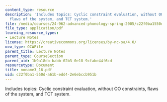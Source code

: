 ```yaml
---
content_type: resource
description: 'Includes topics: Cyclic constraint evaluation, without OO constraints,
  flaws of the system, and TCT system.'
file: /media/courses/24-962-advanced-phonology-spring-2005/c22f0ba1550da61bedd42e6ebccb951b_noname3_16.pdf
file_type: application/pdf
learning_resource_types:
- Lecture Notes
license: https://creativecommons.org/licenses/by-nc-sa/4.0/
ocw_type: OCWFile
parent_title: Lecture Notes
parent_type: CourseSection
parent_uid: 1b9a18db-babb-02b3-0e18-9cfabe44f6cd
resourcetype: Document
title: noname3_16.pdf
uid: c22f0ba1-550d-a61b-edd4-2e6ebccb951b
---
```

Includes topics: Cyclic constraint evaluation, without OO constraints, flaws of the system, and TCT system.